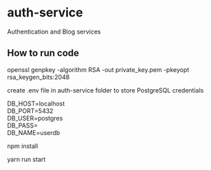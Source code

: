 # auth-service

Authentication and Blog services

## How to run code

openssl genpkey -algorithm RSA -out private_key.pem -pkeyopt rsa_keygen_bits:2048

create .env file in auth-service folder to store PostgreSQL credentials

DB_HOST=localhost  
DB_PORT=5432  
DB_USER=postgres  
DB_PASS=  
DB_NAME=userdb  

npm install

yarn run start